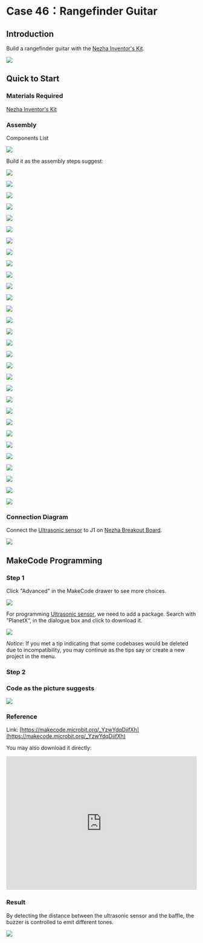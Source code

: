# Case 46：Rangefinder Guitar

## Introduction
Build a rangefinder guitar with the [Nezha Inventor's Kit](https://www.elecfreaks.com/nezha-inventor-s-kit-for-micro-bit-without-micro-bit-board.html).

![](./images/neza-inventor-s-kit-case-46-01.png)

## Quick to Start

### Materials Required

[Nezha Inventor's Kit](https://www.elecfreaks.com/nezha-inventor-s-kit-for-micro-bit-without-micro-bit-board.html)

### Assembly

Components List

![](./images/neza-inventor-s-kit-case-46-02.png)

Build it as the assembly steps suggest: 

![](./images/neza-inventor-s-kit-step-46-01.png)

![](./images/neza-inventor-s-kit-step-46-02.png)

![](./images/neza-inventor-s-kit-step-46-03.png)

![](./images/neza-inventor-s-kit-step-46-04.png)

![](./images/neza-inventor-s-kit-step-46-05.png)

![](./images/neza-inventor-s-kit-step-46-06.png)

![](./images/neza-inventor-s-kit-step-46-07.png)

![](./images/neza-inventor-s-kit-step-46-08.png)

![](./images/neza-inventor-s-kit-step-46-09.png)

![](./images/neza-inventor-s-kit-step-46-10.png)

![](./images/neza-inventor-s-kit-step-46-11.png)

![](./images/neza-inventor-s-kit-step-46-12.png)

![](./images/neza-inventor-s-kit-step-46-13.png)

![](./images/neza-inventor-s-kit-step-46-14.png)

![](./images/neza-inventor-s-kit-step-46-15.png)

![](./images/neza-inventor-s-kit-step-46-16.png)

![](./images/neza-inventor-s-kit-step-46-17.png)

![](./images/neza-inventor-s-kit-step-46-18.png)

![](./images/neza-inventor-s-kit-step-46-19.png)

![](./images/neza-inventor-s-kit-step-46-20.png)

![](./images/neza-inventor-s-kit-step-46-21.png)

![](./images/neza-inventor-s-kit-step-46-22.png)

![](./images/neza-inventor-s-kit-step-46-23.png)

![](./images/neza-inventor-s-kit-step-46-24.png)

![](./images/neza-inventor-s-kit-step-46-25.png)

![](./images/neza-inventor-s-kit-step-46-26.png)

![](./images/neza-inventor-s-kit-step-46-27.png)

![](./images/neza-inventor-s-kit-step-46-28.png)

![](./images/neza-inventor-s-kit-step-46-29.png)

![](./images/neza-inventor-s-kit-step-46-30.png)



### Connection Diagram

Connect the [Ultrasonic sensor](https://www.elecfreaks.com/planetx-ultrasonic.html) to J1 on [Nezha Breakout Board](https://www.elecfreaks.com/nezha-breakout-board.html).

![](./images/neza-inventor-s-kit-case-46-03.png)


## MakeCode Programming

### Step 1
Click "Advanced" in the MakeCode drawer to see more choices.

![](./images/neza-inventor-s-kit-case-37-04.png)

For programming [Ultrasonic sensor](https://www.elecfreaks.com/planetx-ultrasonic.html), we need to add a package. Search with ”PlanetX“, in the dialogue box and click to download it. 

![](./images/neza-inventor-s-kit-case-37-05.png)

*Notice*: If you met a tip indicating that some codebases would be deleted due to incompatibility, you may continue as the tips say or create a new project in the menu. 

### Step 2
### Code as the picture suggests

![](./images/neza-inventor-s-kit-case-46-07.png)

### Reference
Link: [https://makecode.microbit.org/_YzwYdqDiifXh](https://makecode.microbit.org/_YzwYdqDiifXh)

You may also download it directly: 

<div style="position:relative;height:0;padding-bottom:70%;overflow:hidden;"><iframe style="position:absolute;top:0;left:0;width:100%;height:100%;" src="https://makecode.microbit.org/#pub:_YzwYdqDiifXh" frameborder="0" sandbox="allow-popups allow-forms allow-scripts allow-same-origin"></iframe></div>  


### Result

By detecting the distance between the ultrasonic sensor and the baffle, the buzzer is controlled to emit different tones.

![](./images/46_2.gif)
